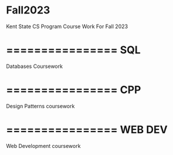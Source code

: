 # Fall2023
Kent State CS Program Course Work For Fall 2023

================
      SQL
================
Databases Coursework

================
      CPP
================
Design Patterns coursework

================
    WEB DEV
================
Web Development coursework 
